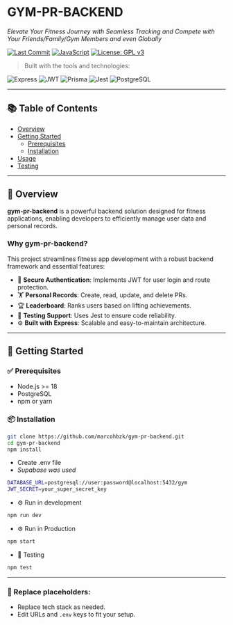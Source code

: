 # GYM-PR-BACKEND

_Elevate Your Fitness Journey with Seamless Tracking and Compete with Your Friends/Family/Gym Members and even Globally_

[![Last Commit](https://img.shields.io/github/last-commit/marcohbzk/gym-pr-backend)](https://github.com/marcohbzk/gym-pr-backend)
[![JavaScript](https://img.shields.io/badge/language-JavaScript-yellow)](https://developer.mozilla.org/en-US/docs/Web/JavaScript)
[![License: GPL v3](https://img.shields.io/badge/License-GPLv3-blue.svg)](./LICENSE)

> Built with the tools and technologies:

![Express](https://img.shields.io/badge/-Express-black?logo=express&logoColor=white)
![JWT](https://img.shields.io/badge/-JWT-purple?logo=jsonwebtokens)
![Prisma](https://img.shields.io/badge/-Prisma-2D3748?logo=prisma)
![Jest](https://img.shields.io/badge/-Jest-C21325?logo=jest)
![PostgreSQL](https://img.shields.io/badge/-PostgreSQL-336791?logo=postgresql)

---

## 📚 Table of Contents

- [Overview](#overview)
- [Getting Started](#getting-started)
  - [Prerequisites](#prerequisites)
  - [Installation](#installation)
- [Usage](#usage)
- [Testing](#testing)

---

## 🚀 Overview

**gym-pr-backend** is a powerful backend solution designed for fitness applications, enabling developers to efficiently manage user data and personal records.

### Why gym-pr-backend?

This project streamlines fitness app development with a robust backend framework and essential features:

- 🔐 **Secure Authentication**: Implements JWT for user login and route protection.
- 🏋️ **Personal Records**: Create, read, update, and delete PRs.
- 🏆 **Leaderboard**: Ranks users based on lifting achievements.
- 🧪 **Testing Support**: Uses Jest to ensure code reliability.
- ⚙️ **Built with Express**: Scalable and easy-to-maintain architecture.

---

## 🚧 Getting Started

### ✅ Prerequisites

- Node.js >= 18
- PostgreSQL
- npm or yarn

### 📦 Installation

```bash
git clone https://github.com/marcohbzk/gym-pr-backend.git
cd gym-pr-backend
npm install
```

- Create .env file
- *Supabase was used*
```bash
DATABASE_URL=postgresql://user:password@localhost:5432/gym
JWT_SECRET=your_super_secret_key
```
- ⚙️ Run in development 
```bash
npm run dev
```
- ⚙️ Run in Production 
```bash
npm start
```
- 🧪 Testing 
```bash
npm test
```

---

### 🔄 Replace placeholders:
- Replace tech stack as needed.
- Edit URLs and `.env` keys to fit your setup.

